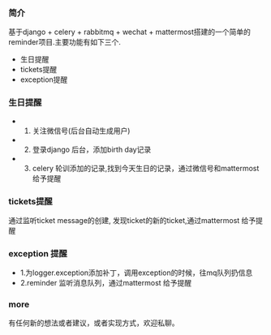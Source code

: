 ### 简介
基于django + celery + rabbitmq + wechat + mattermost搭建的一个简单的reminder项目.主要功能有如下三个.
- 生日提醒
- tickets提醒
- exception提醒

### 生日提醒
- 1. 关注微信号(后台自动生成用户)
- 2. 登录django 后台，添加birth day记录
- 3. celery 轮训添加的记录,找到今天生日的记录，通过微信号和mattermost给予提醒


### tickets提醒
通过监听ticket message的创建, 发现ticket的新的ticket,通过mattermost 给予提醒


### exception 提醒
- 1.为logger.exception添加补丁，调用exception的时候，往mq队列扔信息
- 2.reminder 监听消息队列，通过mattermost 给予提醒


### more
有任何新的想法或者建议，或者实现方式，欢迎私聊。

